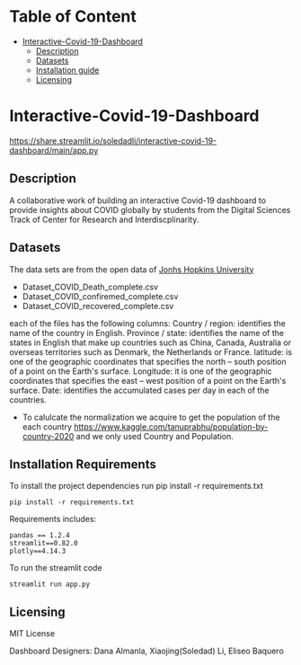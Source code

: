 Table of Content
================
* [Interactive-Covid-19-Dashboard](#Interactive-Covid-19-Dashboard)
  * [Description](#description)
  * [Datasets](#Datasets)
  * [Installation guide](#installation-guide)
  * [Licensing](#licensing)

# Interactive-Covid-19-Dashboard
https://share.streamlit.io/soledadli/interactive-covid-19-dashboard/main/app.py

## Description
A collaborative work of building an interactive Covid-19 dashboard to provide insights about COVID globally by students from the Digital Sciences Track of Center for Research and Interdiscplinarity. 

## Datasets
The data sets are from the open data of [Jonhs Hopkins University](https://github.com/CSSEGISandData/COVID-19)
* Dataset_COVID_Death_complete.csv
* Dataset_COVID_confiremed_complete.csv
* Dataset_COVID_recovered_complete.csv

each of the files has the following columns:
Country / region: identifies the name of the country in English.
Province / state: identifies the name of the states in English that make up countries such as China, Canada, Australia or overseas territories such as Denmark, the Netherlands or France.
latitude: is one of the geographic coordinates that specifies the north – south position of a point on the Earth's surface.
Longitude: it is one of the geographic coordinates that specifies the east – west position of a point on the Earth's surface.
Date: identifies the accumulated cases per day in each of the countries.
- To calulcate the normalization we acquire to get the population of the each country https://www.kaggle.com/tanuprabhu/population-by-country-2020 and we only used Country and Population. 

## Installation Requirements
To install the project dependencies run pip install -r requirements.txt
```
pip install -r requirements.txt
```
Requirements includes:
```
pandas == 1.2.4
streamlit==0.82.0
plotly==4.14.3
```
To run the streamlit code
```
streamlit run app.py
```

## Licensing
MIT License

Dashboard Designers:
Dana Almanla, 
Xiaojing(Soledad) Li, 
Eliseo Baquero
